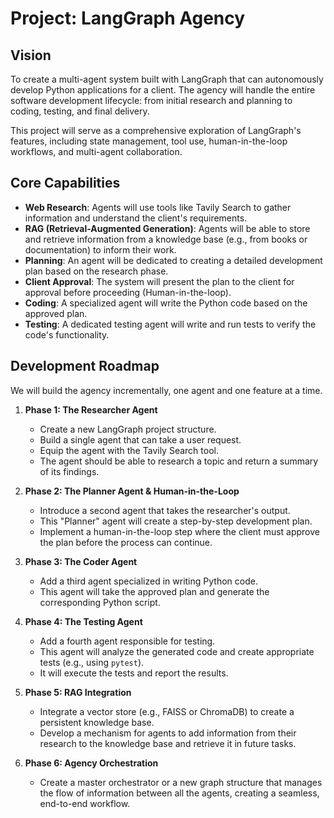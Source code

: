 # Project: LangGraph Agency

## Vision

To create a multi-agent system built with LangGraph that can autonomously develop Python applications for a client. The agency will handle the entire software development lifecycle: from initial research and planning to coding, testing, and final delivery.

This project will serve as a comprehensive exploration of LangGraph's features, including state management, tool use, human-in-the-loop workflows, and multi-agent collaboration.

## Core Capabilities

- **Web Research**: Agents will use tools like Tavily Search to gather information and understand the client's requirements.
- **RAG (Retrieval-Augmented Generation)**: Agents will be able to store and retrieve information from a knowledge base (e.g., from books or documentation) to inform their work.
- **Planning**: An agent will be dedicated to creating a detailed development plan based on the research phase.
- **Client Approval**: The system will present the plan to the client for approval before proceeding (Human-in-the-loop).
- **Coding**: A specialized agent will write the Python code based on the approved plan.
- **Testing**: A dedicated testing agent will write and run tests to verify the code's functionality.

## Development Roadmap

We will build the agency incrementally, one agent and one feature at a time.

1.  **Phase 1: The Researcher Agent**
    -   Create a new LangGraph project structure.
    -   Build a single agent that can take a user request.
    -   Equip the agent with the Tavily Search tool.
    -   The agent should be able to research a topic and return a summary of its findings.

2.  **Phase 2: The Planner Agent & Human-in-the-Loop**
    -   Introduce a second agent that takes the researcher's output.
    -   This "Planner" agent will create a step-by-step development plan.
    -   Implement a human-in-the-loop step where the client must approve the plan before the process can continue.

3.  **Phase 3: The Coder Agent**
    -   Add a third agent specialized in writing Python code.
    -   This agent will take the approved plan and generate the corresponding Python script.

4.  **Phase 4: The Testing Agent**
    -   Add a fourth agent responsible for testing.
    -   This agent will analyze the generated code and create appropriate tests (e.g., using `pytest`).
    -   It will execute the tests and report the results.

5.  **Phase 5: RAG Integration**
    -   Integrate a vector store (e.g., FAISS or ChromaDB) to create a persistent knowledge base.
    -   Develop a mechanism for agents to add information from their research to the knowledge base and retrieve it in future tasks.

6.  **Phase 6: Agency Orchestration**
    -   Create a master orchestrator or a new graph structure that manages the flow of information between all the agents, creating a seamless, end-to-end workflow.
